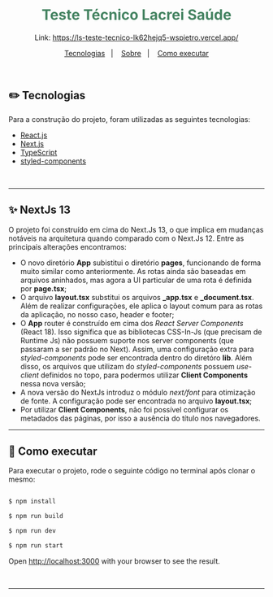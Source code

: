 
<h1 align="center" style="color: rgba(68, 131, 97, 1);">Teste Técnico Lacrei Saúde</h1>
<p align="center">
  Link: <a href="https://ls-teste-tecnico-lk62hejq5-wspietro.vercel.app/">https://ls-teste-tecnico-lk62hejq5-wspietro.vercel.app/</a> 
</p>

<p align="center">
  <a href="#-tecnologias">Tecnologias</a>&nbsp;&nbsp;&nbsp;|&nbsp;&nbsp;&nbsp;
  <a href="#-nextjs-13">Sobre</a>&nbsp;&nbsp;&nbsp;|&nbsp;&nbsp;&nbsp;
  <a href="#-como-executar">Como executar</a>
</p>

<br>

## ✏️ Tecnologias

Para a construção do projeto, foram utilizadas as seguintes tecnologias:

- [React.js](https://nextjs.org/)
- [Next.js](https://react.dev/)
- [TypeScript](https://www.typescriptlang.org/)
- [styled-components](https://styled-components.com/)

<br>

---

## ✨ NextJs 13

O projeto foi construído em cima do Next.Js 13, o que implica em mudanças notáveis na arquitetura quando comparado com o Next.Js 12. Entre as principais alterações encontramos:
- O novo diretório **App** subistitui o diretório **pages**, funcionando de forma muito similar como anteriormente. As rotas ainda são baseadas em arquivos aninhados, mas agora a UI particular de uma rota é definida por **page.tsx**;
- O arquivo **layout.tsx** substitui os arquivos **_app.tsx** e **_document.tsx**. Além de realizar configurações, ele aplica o layout comum para as rotas da aplicação, no nosso caso, header e footer;
- O **App** router é construído em cima dos *React Server Components* (React 18). Isso significa que as bibliotecas CSS-In-Js (que precisam de Runtime Js) não possuem suporte nos server components (que passaram a ser padrão no Next). Assim, uma configuração extra para *styled-components* pode ser encontrada dentro do diretóro **lib**. Além disso, os arquivos que utilizam do *styled-components* possuem *use-client* definidos no topo, para podermos utilizar **Client Components** nessa nova versão;
- A nova versão do NextJs introduz o módulo *next/font* para otimização de fonte. A configuração pode ser encontrada no arquivo **layout.tsx**;
- Por utilizar **Client Components**, não foi possível configurar os metadados das páginas, por isso a ausência do título nos navegadores.


---

## 📄 Como executar
Para executar o projeto, rode o seguinte código no terminal após clonar o mesmo:

```bash

$ npm install

$ npm run build

$ npm run dev

$ npm run start
```

Open [http://localhost:3000](http://localhost:3000) with your browser to see the result.

<br>

---
